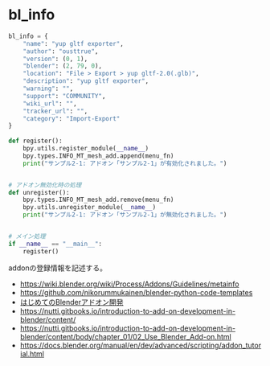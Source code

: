 # bl_info

```py
bl_info = {
    "name": "yup gltf exporter",
    "author": "ousttrue",
    "version": (0, 1),
    "blender": (2, 79, 0),
    "location": "File > Export > yup gltf-2.0(.glb)",
    "description": "yup gltf exporter",
    "warning": "",
    "support": "COMMUNITY",
    "wiki_url": "",
    "tracker_url": "",
    "category": "Import-Export"
}
         
def register():
    bpy.utils.register_module(__name__)
    bpy.types.INFO_MT_mesh_add.append(menu_fn)
    print("サンプル2-1: アドオン「サンプル2-1」が有効化されました。")


# アドオン無効化時の処理
def unregister():
    bpy.types.INFO_MT_mesh_add.remove(menu_fn)
    bpy.utils.unregister_module(__name__)
    print("サンプル2-1: アドオン「サンプル2-1」が無効化されました。")


# メイン処理
if __name__ == "__main__":
    register()
```

addonの登録情報を記述する。
* <https://wiki.blender.org/wiki/Process/Addons/Guidelines/metainfo>
* <https://github.com/nikorummukainen/blender-python-code-templates>
* [はじめてのBlenderアドオン開発](https://www.gitbook.com/book/nutti/introduction-to-add-on-development-in-blender/details)
* <https://nutti.gitbooks.io/introduction-to-add-on-development-in-blender/content/>
* <https://nutti.gitbooks.io/introduction-to-add-on-development-in-blender/content/body/chapter_01/02_Use_Blender_Add-on.html>
* <https://docs.blender.org/manual/en/dev/advanced/scripting/addon_tutorial.html>
